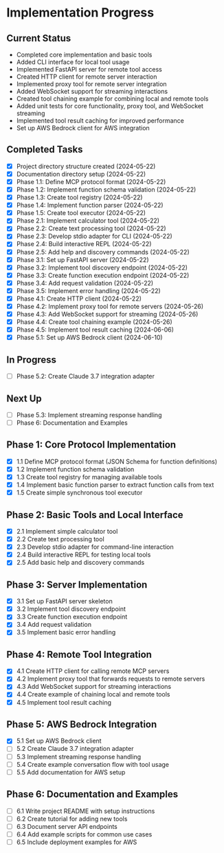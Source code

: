 # Implementation Progress

## Current Status
- Completed core implementation and basic tools
- Added CLI interface for local tool usage
- Implemented FastAPI server for remote tool access
- Created HTTP client for remote server interaction
- Implemented proxy tool for remote server integration
- Added WebSocket support for streaming interactions
- Created tool chaining example for combining local and remote tools
- Added unit tests for core functionality, proxy tool, and WebSocket streaming
- Implemented tool result caching for improved performance
- Set up AWS Bedrock client for AWS integration

## Completed Tasks
- [x] Project directory structure created (2024-05-22)
- [x] Documentation directory setup (2024-05-22)
- [x] Phase 1.1: Define MCP protocol format (2024-05-22)
- [x] Phase 1.2: Implement function schema validation (2024-05-22)
- [x] Phase 1.3: Create tool registry (2024-05-22)
- [x] Phase 1.4: Implement function parser (2024-05-22)
- [x] Phase 1.5: Create tool executor (2024-05-22)
- [x] Phase 2.1: Implement calculator tool (2024-05-22)
- [x] Phase 2.2: Create text processing tool (2024-05-22)
- [x] Phase 2.3: Develop stdio adapter for CLI (2024-05-22)
- [x] Phase 2.4: Build interactive REPL (2024-05-22)
- [x] Phase 2.5: Add help and discovery commands (2024-05-22)
- [x] Phase 3.1: Set up FastAPI server (2024-05-22)
- [x] Phase 3.2: Implement tool discovery endpoint (2024-05-22)
- [x] Phase 3.3: Create function execution endpoint (2024-05-22)
- [x] Phase 3.4: Add request validation (2024-05-22)
- [x] Phase 3.5: Implement error handling (2024-05-22)
- [x] Phase 4.1: Create HTTP client (2024-05-22)
- [x] Phase 4.2: Implement proxy tool for remote servers (2024-05-26)
- [x] Phase 4.3: Add WebSocket support for streaming (2024-05-26)
- [x] Phase 4.4: Create tool chaining example (2024-05-26)
- [x] Phase 4.5: Implement tool result caching (2024-06-06)
- [x] Phase 5.1: Set up AWS Bedrock client (2024-06-10)

## In Progress
- [ ] Phase 5.2: Create Claude 3.7 integration adapter

## Next Up
- [ ] Phase 5.3: Implement streaming response handling
- [ ] Phase 6: Documentation and Examples

## Phase 1: Core Protocol Implementation
- [x] 1.1 Define MCP protocol format (JSON Schema for function definitions)
- [x] 1.2 Implement function schema validation
- [x] 1.3 Create tool registry for managing available tools
- [x] 1.4 Implement basic function parser to extract function calls from text
- [x] 1.5 Create simple synchronous tool executor

## Phase 2: Basic Tools and Local Interface
- [x] 2.1 Implement simple calculator tool
- [x] 2.2 Create text processing tool
- [x] 2.3 Develop stdio adapter for command-line interaction
- [x] 2.4 Build interactive REPL for testing local tools
- [x] 2.5 Add basic help and discovery commands

## Phase 3: Server Implementation
- [x] 3.1 Set up FastAPI server skeleton
- [x] 3.2 Implement tool discovery endpoint
- [x] 3.3 Create function execution endpoint
- [x] 3.4 Add request validation
- [x] 3.5 Implement basic error handling

## Phase 4: Remote Tool Integration
- [x] 4.1 Create HTTP client for calling remote MCP servers
- [x] 4.2 Implement proxy tool that forwards requests to remote servers
- [x] 4.3 Add WebSocket support for streaming interactions
- [x] 4.4 Create example of chaining local and remote tools
- [x] 4.5 Implement tool result caching

## Phase 5: AWS Bedrock Integration
- [x] 5.1 Set up AWS Bedrock client
- [ ] 5.2 Create Claude 3.7 integration adapter
- [ ] 5.3 Implement streaming response handling
- [ ] 5.4 Create example conversation flow with tool usage
- [ ] 5.5 Add documentation for AWS setup

## Phase 6: Documentation and Examples
- [ ] 6.1 Write project README with setup instructions
- [ ] 6.2 Create tutorial for adding new tools
- [ ] 6.3 Document server API endpoints
- [ ] 6.4 Add example scripts for common use cases
- [ ] 6.5 Include deployment examples for AWS 